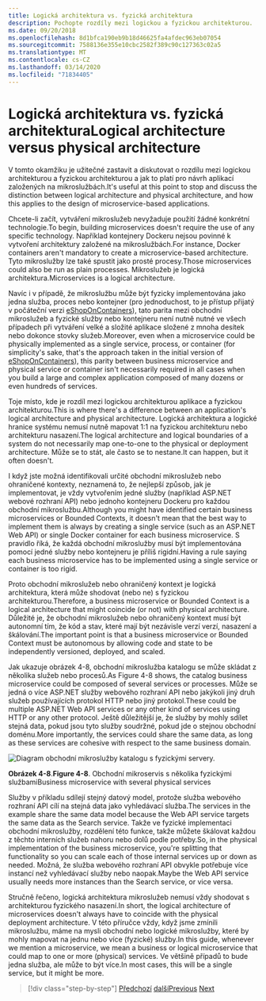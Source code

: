 ```yaml
---
title: Logická architektura vs. fyzická architektura
description: Pochopte rozdíly mezi logickou a fyzickou architekturou.
ms.date: 09/20/2018
ms.openlocfilehash: 8d1bfca190eb9b18d46625fa4afdec963eb07054
ms.sourcegitcommit: 7588136e355e10cbc2582f389c90c127363c02a5
ms.translationtype: MT
ms.contentlocale: cs-CZ
ms.lasthandoff: 03/14/2020
ms.locfileid: "71834405"
---
```

# <a name="logical-architecture-versus-physical-architecture"></a><span data-ttu-id="0309a-103">Logická architektura vs. fyzická architektura</span><span class="sxs-lookup"><span data-stu-id="0309a-103">Logical architecture versus physical architecture</span></span>

<span data-ttu-id="0309a-104">V tomto okamžiku je užitečné zastavit a diskutovat o rozdílu mezi logickou architekturou a fyzickou architekturou a jak to platí pro návrh aplikací založených na mikroslužbách.</span><span class="sxs-lookup"><span data-stu-id="0309a-104">It's useful at this point to stop and discuss the distinction between logical architecture and physical architecture, and how this applies to the design of microservice-based applications.</span></span>

<span data-ttu-id="0309a-105">Chcete-li začít, vytváření mikroslužeb nevyžaduje použití žádné konkrétní technologie.</span><span class="sxs-lookup"><span data-stu-id="0309a-105">To begin, building microservices doesn't require the use of any specific technology.</span></span> <span data-ttu-id="0309a-106">Například kontejnery Dockeru nejsou povinné k vytvoření architektury založené na mikroslužbách.</span><span class="sxs-lookup"><span data-stu-id="0309a-106">For instance, Docker containers aren't mandatory to create a microservice-based architecture.</span></span> <span data-ttu-id="0309a-107">Tyto mikroslužby lze také spustit jako prosté procesy.</span><span class="sxs-lookup"><span data-stu-id="0309a-107">Those microservices could also be run as plain processes.</span></span> <span data-ttu-id="0309a-108">Mikroslužeb je logická architektura.</span><span class="sxs-lookup"><span data-stu-id="0309a-108">Microservices is a logical architecture.</span></span>

<span data-ttu-id="0309a-109">Navíc i v případě, že mikroslužbu může být fyzicky implementována jako jedna služba, proces nebo kontejner (pro jednoduchost, to je přístup přijatý v počáteční verzi [eShopOnContainers](https://aka.ms/MicroservicesArchitecture)), tato parita mezi obchodní mikroslužeb a fyzické služby nebo kontejneru není nutně nutné ve všech případech při vytváření velké a složité aplikace složené z mnoha desítek nebo dokonce stovky služeb.</span><span class="sxs-lookup"><span data-stu-id="0309a-109">Moreover, even when a microservice could be physically implemented as a single service, process, or container (for simplicity's sake, that's the approach taken in the initial version of [eShopOnContainers](https://aka.ms/MicroservicesArchitecture)), this parity between business microservice and physical service or container isn't necessarily required in all cases when you build a large and complex application composed of many dozens or even hundreds of services.</span></span>

<span data-ttu-id="0309a-110">Toje místo, kde je rozdíl mezi logickou architekturou aplikace a fyzickou architekturou.</span><span class="sxs-lookup"><span data-stu-id="0309a-110">This is where there's a difference between an application's logical architecture and physical architecture.</span></span> <span data-ttu-id="0309a-111">Logická architektura a logické hranice systému nemusí nutně mapovat 1:1 na fyzickou architekturu nebo architekturu nasazení.</span><span class="sxs-lookup"><span data-stu-id="0309a-111">The logical architecture and logical boundaries of a system do not necessarily map one-to-one to the physical or deployment architecture.</span></span> <span data-ttu-id="0309a-112">Může se to stát, ale často se to nestane.</span><span class="sxs-lookup"><span data-stu-id="0309a-112">It can happen, but it often doesn't.</span></span>

<span data-ttu-id="0309a-113">I když jste možná identifikovali určité obchodní mikroslužeb nebo ohraničené kontexty, neznamená to, že nejlepší způsob, jak je implementovat, je vždy vytvořením jedné služby (například ASP.NET webové rozhraní API) nebo jednoho kontejneru Dockeru pro každou obchodní mikroslužbu.</span><span class="sxs-lookup"><span data-stu-id="0309a-113">Although you might have identified certain business microservices or Bounded Contexts, it doesn't mean that the best way to implement them is always by creating a single service (such as an ASP.NET Web API) or single Docker container for each business microservice.</span></span> <span data-ttu-id="0309a-114">S pravidlo říká, že každá obchodní mikroslužby musí být implementována pomocí jedné služby nebo kontejneru je příliš rigidní.</span><span class="sxs-lookup"><span data-stu-id="0309a-114">Having a rule saying each business microservice has to be implemented using a single service or container is too rigid.</span></span>

<span data-ttu-id="0309a-115">Proto obchodní mikroslužeb nebo ohraničený kontext je logická architektura, která může shodovat (nebo ne) s fyzickou architekturou.</span><span class="sxs-lookup"><span data-stu-id="0309a-115">Therefore, a business microservice or Bounded Context is a logical architecture that might coincide (or not) with physical architecture.</span></span> <span data-ttu-id="0309a-116">Důležité je, že obchodní mikroslužeb nebo ohraničený kontext musí být autonomní tím, že kód a stav, které mají být nezávisle verzí verzí, nasazení a škálování.</span><span class="sxs-lookup"><span data-stu-id="0309a-116">The important point is that a business microservice or Bounded Context must be autonomous by allowing code and state to be independently versioned, deployed, and scaled.</span></span>

<span data-ttu-id="0309a-117">Jak ukazuje obrázek 4-8, obchodní mikroslužba katalogu se může skládat z několika služeb nebo procesů.</span><span class="sxs-lookup"><span data-stu-id="0309a-117">As Figure 4-8 shows, the catalog business microservice could be composed of several services or processes.</span></span> <span data-ttu-id="0309a-118">Může se jedná o více ASP.NET služby webového rozhraní API nebo jakýkoli jiný druh služeb používajících protokol HTTP nebo jiný protokol.</span><span class="sxs-lookup"><span data-stu-id="0309a-118">These could be multiple ASP.NET Web API services or any other kind of services using HTTP or any other protocol.</span></span> <span data-ttu-id="0309a-119">Ještě důležitější je, že služby by mohly sdílet stejná data, pokud jsou tyto služby soudržné, pokud jde o stejnou obchodní doménu.</span><span class="sxs-lookup"><span data-stu-id="0309a-119">More importantly, the services could share the same data, as long as these services are cohesive with respect to the same business domain.</span></span>

![Diagram obchodní mikroslužby katalogu s fyzickými servery.](./media/logical-versus-physical-architecture/multiple-physical-services.png)

<span data-ttu-id="0309a-121">**Obrázek 4-8**.</span><span class="sxs-lookup"><span data-stu-id="0309a-121">**Figure 4-8**.</span></span> <span data-ttu-id="0309a-122">Obchodní mikroservis s několika fyzickými službami</span><span class="sxs-lookup"><span data-stu-id="0309a-122">Business microservice with several physical services</span></span>

<span data-ttu-id="0309a-123">Služby v příkladu sdílejí stejný datový model, protože služba webového rozhraní API cílí na stejná data jako vyhledávací služba.</span><span class="sxs-lookup"><span data-stu-id="0309a-123">The services in the example share the same data model because the Web API service targets the same data as the Search service.</span></span> <span data-ttu-id="0309a-124">Takže ve fyzické implementaci obchodní mikroslužby, rozdělení této funkce, takže můžete škálovat každou z těchto interních služeb nahoru nebo dolů podle potřeby.</span><span class="sxs-lookup"><span data-stu-id="0309a-124">So, in the physical implementation of the business microservice, you're splitting that functionality so you can scale each of those internal services up or down as needed.</span></span> <span data-ttu-id="0309a-125">Možná, že služba webového rozhraní API obvykle potřebuje více instancí než vyhledávací služby nebo naopak.</span><span class="sxs-lookup"><span data-stu-id="0309a-125">Maybe the Web API service usually needs more instances than the Search service, or vice versa.</span></span>

<span data-ttu-id="0309a-126">Stručně řečeno, logická architektura mikroslužeb nemusí vždy shodovat s architekturou fyzického nasazení.</span><span class="sxs-lookup"><span data-stu-id="0309a-126">In short, the logical architecture of microservices doesn't always have to coincide with the physical deployment architecture.</span></span> <span data-ttu-id="0309a-127">V této příručce vždy, když jsme zmínili mikroslužbu, máme na mysli obchodní nebo logické mikroslužby, které by mohly mapovat na jednu nebo více (fyzické) služby.</span><span class="sxs-lookup"><span data-stu-id="0309a-127">In this guide, whenever we mention a microservice, we mean a business or logical microservice that could map to one or more (physical) services.</span></span> <span data-ttu-id="0309a-128">Ve většině případů to bude jedna služba, ale může to být více.</span><span class="sxs-lookup"><span data-stu-id="0309a-128">In most cases, this will be a single service, but it might be more.</span></span>

>[!div class="step-by-step"]
><span data-ttu-id="0309a-129">[Předchozí](data-sovereignty-per-microservice.md)
>[další](distributed-data-management.md)</span><span class="sxs-lookup"><span data-stu-id="0309a-129">[Previous](data-sovereignty-per-microservice.md)
[Next](distributed-data-management.md)</span></span>
